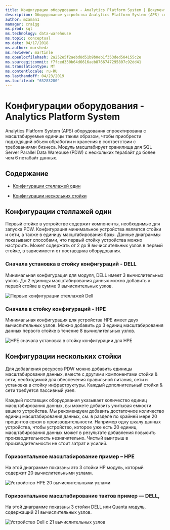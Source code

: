 ```yaml
---
title: Конфигурации оборудования - Analytics Platform System | Документация Майкрософт
description: Оборудование устройства Analytics Platform System (APS) спроектирована с масштабируемые единицы таким образом, чтобы приобрести подходящий объем обработки и хранения в соответствии с требованиями бизнеса. Модуль поддерживает масштабирование хранилища для Parallel Data Warehouse с нескольких терабайт до более чем 6 петабайт данных.
author: mzaman1
manager: craigg
ms.prod: sql
ms.technology: data-warehouse
ms.topic: conceptual
ms.date: 04/17/2018
ms.author: murshedz
ms.reviewer: martinle
ms.openlocfilehash: 2a252e5f2aebd8d51b9b0eb1f353ded504155c2e
ms.sourcegitcommit: f7fced330b64d6616aeb8766747295807c92dd41
ms.translationtype: MT
ms.contentlocale: ru-RU
ms.lasthandoff: 04/23/2019
ms.locfileid: "63283280"
---
```

# <a name="hardware-configurations---analytics-platform-system"></a>Конфигурации оборудования - Analytics Platform System
Analytics Platform System (APS) оборудования спроектирована с масштабируемые единицы таким образом, чтобы приобрести подходящий объем обработки и хранения в соответствии с требованиями бизнеса. Модуль масштабирует хранилища для SQL Server Parallel Data Wareouse (PDW) с нескольких терабайт до более чем 6 петабайт данных.  
  
## <a name="contents"></a>Содержание  
  
-   [Конфигурации стеллажей один](#section1)  
  
-   [Конфигурации нескольких стойки](#section2)  

  
## <a name="section1"></a>Конфигурации стеллажей один  
Первый стойке в устройстве содержит компоненты, необходимые для запуска PDW. Конфигурация минимальное устройства является стойки и сети, а также в единицу масштабирования базы. Данные диаграммы показывают способами, что первый стойку устройства можно настроить. Может содержать от 2 до 9 вычислительных узлов в первый стойке, в зависимости от поставщика оборудования.  
  
### <a name="first-rack-configurations---dell"></a>Сначала установка в стойку конфигураций - DELL  
Минимальная конфигурация для модуля, DELL имеет 3 вычислительных узлов. До 2 единицы масштабирования данных можно добавить к первой стойке в сумме 9 вычислительных узлов.  
  
![Первые конфигурации стеллажей Dell](media/first-rack-configurations-dell.png "первые конфигурации стеллажей Dell")  
  
### <a name="first-rack-configurations---hpe"></a>Сначала в стойку конфигураций - HPE  
Минимальная конфигурация для устройства HPE имеет двух вычислительных узлов. Можно добавить до 3 единиц масштабирования данных первого стойке в течение 8 вычислительных узлов.  
  
![HPE сначала установка в стойку конфигурации для HPE](media/first-rack-configurations-hpe.png "HPE сначала установка в стойку конфигураций")  
  
## <a name="section2"></a>Конфигурации нескольких стойки  
Для добавления ресурсов PDW можно добавить единицы масштабирования данных, вместе с другими компонентами стойки & сети, необходимой для обеспечения правильной питания, сети и установка в стойку инфраструктуры. Каждый дополнительный стойки & сети требуется пассивный узел.  
  
Каждый поставщик оборудования указывает количество единиц масштабирования данных, вы можете добавить учитывая емкости вашего устройства. Мы рекомендуем добавить достаточное количество единиц масштабирования данных, см. в разделе по крайней мере 20 процентов связи в производительности. Например одну шкалу данных устройства, чтобы устройство, которое уже есть 20 единиц масштабирования данных может в результате добавления повысить производительность незначительно. Чистый выигрыш в производительности не стоит затрат и усилий.  
  
### <a name="scale-out-example---hpe"></a>Горизонтальное масштабирование пример – HPE  
На этой диаграмме показаны это 3 стойки HP модуль, который содержит 20 вычислительными узлами.  
  
![Устройство HPE 20 вычислительными узлами](media/scale-out-hpe.png "HPE устройство с 20 вычислительными узлами")  
  
### <a name="scale-out-example---dell-quanta"></a>Горизонтальное масштабирование тактов пример — DELL,  
На этой диаграмме показаны 3 стойки DELL или Quanta модуль, содержащий 21 вычислительных узлов.  
  
![Устройство Dell с 21 вычислительных узлов](media/scale-out-dell.png "устройство Dell с 21 вычислительных узлов")  
 

